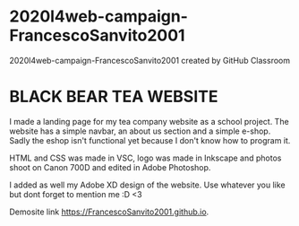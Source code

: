 # 2020l4web-campaign-FrancescoSanvito2001
2020l4web-campaign-FrancescoSanvito2001 created by GitHub Classroom

# BLACK BEAR TEA WEBSITE
I made a landing page for my tea company website as a school project.
The website has a simple navbar, an about us section and a simple e-shop. Sadly the eshop isn't functional yet because I don't know how to program it.

HTML and CSS was made in VSC, logo was made in Inkscape and photos shoot on Canon 700D and edited in Adobe Photoshop.

I added as well my Adobe XD design of the website.
Use whatever you like but dont forget to mention me :D <3

Demosite link https://FrancescoSanvito2001.github.io.
